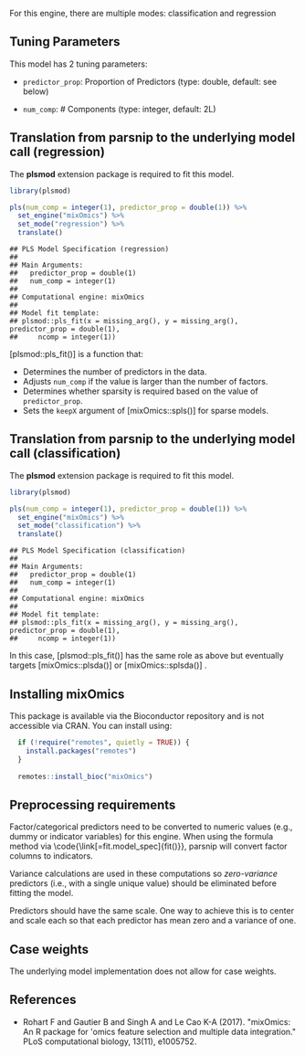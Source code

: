 


For this engine, there are multiple modes: classification and regression

## Tuning Parameters



This model has 2 tuning parameters:

- `predictor_prop`: Proportion of Predictors (type: double, default: see below)

- `num_comp`: # Components (type: integer, default: 2L)


## Translation from parsnip to the underlying model call  (regression)

The **plsmod** extension package is required to fit this model.


```r
library(plsmod)

pls(num_comp = integer(1), predictor_prop = double(1)) %>%
  set_engine("mixOmics") %>%
  set_mode("regression") %>%
  translate()
```

```
## PLS Model Specification (regression)
## 
## Main Arguments:
##   predictor_prop = double(1)
##   num_comp = integer(1)
## 
## Computational engine: mixOmics 
## 
## Model fit template:
## plsmod::pls_fit(x = missing_arg(), y = missing_arg(), predictor_prop = double(1), 
##     ncomp = integer(1))
```

[plsmod::pls_fit()] is a function that: 

 - Determines the number of predictors in the data.
 - Adjusts `num_comp` if the value is larger than the number of factors.
 - Determines whether sparsity is required based on the value of `predictor_prop`.
 - Sets the `keepX` argument of [mixOmics::spls()] for sparse models. 

## Translation from parsnip to the underlying model call  (classification)

The **plsmod** extension package is required to fit this model.


```r
library(plsmod)

pls(num_comp = integer(1), predictor_prop = double(1)) %>%
  set_engine("mixOmics") %>%
  set_mode("classification") %>%
  translate()
```

```
## PLS Model Specification (classification)
## 
## Main Arguments:
##   predictor_prop = double(1)
##   num_comp = integer(1)
## 
## Computational engine: mixOmics 
## 
## Model fit template:
## plsmod::pls_fit(x = missing_arg(), y = missing_arg(), predictor_prop = double(1), 
##     ncomp = integer(1))
```

In this case, [plsmod::pls_fit()] has the same role as above but eventually targets [mixOmics::plsda()] or [mixOmics::splsda()] .

## Installing mixOmics

This package is available via the Bioconductor repository and is not accessible via CRAN. You can install using: 


```r
  if (!require("remotes", quietly = TRUE)) {
    install.packages("remotes")
  }
  
  remotes::install_bioc("mixOmics")
```

## Preprocessing requirements


Factor/categorical predictors need to be converted to numeric values (e.g., dummy or indicator variables) for this engine. When using the formula method via \\code{\\link[=fit.model_spec]{fit()}}, parsnip will convert factor columns to indicators.


Variance calculations are used in these computations so _zero-variance_ predictors (i.e., with a single unique value) should be eliminated before fitting the model. 




Predictors should have the same scale. One way to achieve this is to center and 
scale each so that each predictor has mean zero and a variance of one.

## Case weights


The underlying model implementation does not allow for case weights. 

## References

 - Rohart F and Gautier B and Singh A and Le Cao K-A  (2017). "mixOmics: An R package for 'omics feature selection and multiple data integration." PLoS computational biology, 13(11), e1005752.
 

